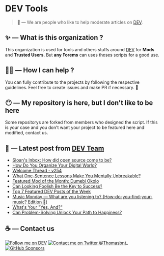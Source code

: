 # DEV Tools

> 🔧 — We are people who like to help moderate articles on [DEV](https://dev.to).

## ✨ — What is this organization ?

This organization is used for tools and others stuffs around [DEV](https://dev.to) for **Mods** and **Trusted Users**. But __any Forems__ can uses thoses scripts for a good use.


## 💪🏼 — How I can help ?

You can fully contribute to the projects by following the respective guidelines. Feel free to create issues and make PR if necessary. 🎉

## 😶 — My repository is here, but I don't like to be here

Some repositorys are forked from members who designed the script. If this is your case and you don't want your project to be featured here and modified, contact us.

## 📝 — Latest post from [DEV Team](https://dev.to/devteam)

<!-- BLOG-POST-LIST:START -->
- [Sloan&#39;s Inbox: How did open source come to be?](https://dev.to/devteam/sloans-inbox-how-did-open-source-come-to-be-453)
- [How Do You Organize Your Digital World?](https://dev.to/devteam/how-do-you-organize-your-digital-world-446g)
- [Welcome Thread - v254](https://dev.to/devteam/welcome-thread-v254-5d5m)
- [What One-Sentence Lessons Make You Mentally Unbreakable?](https://dev.to/devteam/what-one-sentence-lessons-make-you-mentally-unbreakable-618)
- [Featured Mod of the Month: Dumebi Okolo](https://dev.to/devteam/featured-mod-of-the-month-dumebi-okolo-4adk)
- [Can Looking Foolish Be the Key to Success?](https://dev.to/devteam/can-looking-foolish-be-the-key-to-success-4f9a)
- [Top 7 Featured DEV Posts of the Week](https://dev.to/devteam/top-7-featured-dev-posts-of-the-week-3jbm)
- [Music Monday — What are you listening to? &lpar;How-do-you-find-your-music? Edition 🔎&rpar;](https://dev.to/devteam/music-monday-what-are-you-listening-to-how-do-you-find-your-music-edition--1ojc)
- [What&#39;s Your &quot;Yes, And?&quot;](https://dev.to/devteam/whats-your-yes-and-2p57)
- [Can Problem-Solving Unlock Your Path to Happiness?](https://dev.to/devteam/can-problem-solving-unlock-your-path-to-happiness-52a0)
<!-- BLOG-POST-LIST:END -->


## ☕ — Contact us

[![Follow me on DEV](https://img.shields.io/badge/dev.to-%2308090A.svg?&style=for-the-badge&logo=dev.to&logoColor=white&alt=devto)](https://dev.to/thomasbnt)
[![Contact me on Twitter @Thomasbnt_](https://img.shields.io/badge/Contact%20me%20on%20Twitter-%231DA1F2.svg?&style=for-the-badge&logo=twitter&logoColor=white&alt=twitter)](https://twitter.com/messages/1142357270-1142357270?text=Hello,%20I%20contact%20you%20from%20devtotools%20&recipient_id=1142357270) [![GitHub Sponsors](https://img.shields.io/badge/Sponsor%20me-%23EA54AE.svg?&style=for-the-badge&logo=github-sponsors&logoColor=white)](https://github.com/sponsors/thomasbnt)


